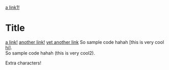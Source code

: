 [a link1!](https://something2.com)
# Title

[a link!](https://something.com)
[another link!](some-page.html)
[yet another link](youtube.com) 
So sample code hahah [this is very cool [hi](example.com)].  
So sample code hahah (this is very cool2).

Extra characters!